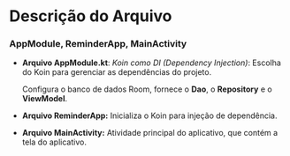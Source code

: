 # Descrição do Arquivo

### AppModule, ReminderApp, MainActivity

- **Arquivo AppModule.kt**:
  _Koin como DI (Dependency Injection)_:
  Escolha do Koin para gerenciar as dependências do projeto.

  Configura o banco de dados Room, fornece o **Dao**, o **Repository** e o **ViewModel**.

- **Arquivo ReminderApp:**
  Inicializa o Koin para injeção de dependência.

- **Arquivo MainActivity:**
  Atividade principal do aplicativo, que contém a tela do aplicativo.